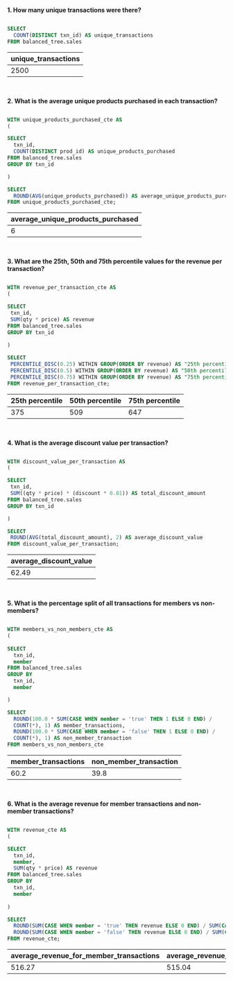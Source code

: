 **1. How many unique transactions were there?**

````sql

SELECT 
  COUNT(DISTINCT txn_id) AS unique_transactions
FROM balanced_tree.sales

````

| unique_transactions |
| ------------------- |
| 2500                |

<br/>

**2. What is the average unique products purchased in each transaction?**

````sql

WITH unique_products_purchased_cte AS
(

SELECT
  txn_id,
  COUNT(DISTINCT prod_id) AS unique_products_purchased
FROM balanced_tree.sales
GROUP BY txn_id

)

SELECT 
  ROUND(AVG(unique_products_purchased)) AS average_unique_products_purchased
FROM unique_products_purchased_cte;

````

| average_unique_products_purchased |
| --------------------------------- |
| 6                                 |

<br/>

**3. What are the 25th, 50th and 75th percentile values for the revenue per transaction?**

 ````sql
 
WITH revenue_per_transaction_cte AS
(

SELECT
  txn_id,
  SUM(qty * price) AS revenue
FROM balanced_tree.sales
GROUP BY txn_id
  
)

SELECT
  PERCENTILE_DISC(0.25) WITHIN GROUP(ORDER BY revenue) AS "25th percentile",
  PERCENTILE_DISC(0.5) WITHIN GROUP(ORDER BY revenue) AS "50th percentile",
  PERCENTILE_DISC(0.75) WITHIN GROUP(ORDER BY revenue) AS "75th percentile"
FROM revenue_per_transaction_cte;

````

| 25th percentile | 50th percentile | 75th percentile |
| --------------- | --------------- | --------------- |
| 375             | 509             | 647             |

<br/>

**4. What is the average discount value per transaction?**

 ````sql

WITH discount_value_per_transaction AS
(

SELECT
  txn_id,
  SUM((qty * price) * (discount * 0.01)) AS total_discount_amount
FROM balanced_tree.sales
GROUP BY txn_id

)

SELECT 
  ROUND(AVG(total_discount_amount), 2) AS average_discount_value
FROM discount_value_per_transaction;

````

| average_discount_value |
| ---------------------- |
| 62.49                  |

<br/>

**5. What is the percentage split of all transactions for members vs non-members?**

````sql

WITH members_vs_non_members_cte AS
(
  
SELECT
  txn_id,
  member
FROM balanced_tree.sales
GROUP BY 
  txn_id, 
  member

)

SELECT
  ROUND(100.0 * SUM(CASE WHEN member = 'true' THEN 1 ELSE 0 END) /
  COUNT(*), 1) AS member_transactions,
  ROUND(100.0 * SUM(CASE WHEN member = 'false' THEN 1 ELSE 0 END) / 
  COUNT(*), 1) AS non_member_transaction
FROM members_vs_non_members_cte

````

| member_transactions | non_member_transaction |
| ------------------- | ---------------------- |
| 60.2                | 39.8                   |

<br/>

**6. What is the average revenue for member transactions and non-member transactions?**

````sql

WITH revenue_cte AS
(

SELECT
  txn_id,
  member,
  SUM(qty * price) AS revenue
FROM balanced_tree.sales
GROUP BY 
  txn_id, 
  member
  
)

SELECT
  ROUND(SUM(CASE WHEN member = 'true' THEN revenue ELSE 0 END) / SUM(CASE WHEN member = 'true' THEN 1 ELSE 0 END), 2) AS average_revenue_for_member_transactions,
  ROUND(SUM(CASE WHEN member = 'false' THEN revenue ELSE 0 END) / SUM(CASE WHEN member = 'false' THEN 1 ELSE 0 END), 2) AS average_revenue_for_non_member_transactions
FROM revenue_cte;

````

| average_revenue_for_member_transactions | average_revenue_for_non_member_transactions |
| --------------------------------------- | ------------------------------------------- |
| 516.27                                  | 515.04                                      |
